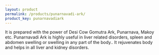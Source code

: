 ```yaml
---
layout: product
permalink: /products/punarnavadi-ark/
product_key: punarnavadiark
---
```


It is prepared with the power of Desi Cow Gomutra Ark, Punarnava, Makoy etc. Punarnavadi Ark is highly useful in liver related disorders, spleen and abdomen swelling or swelling in any part of the body.. It rejuvenates body and helps in all liver and kidney disorders.
